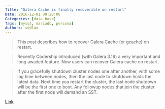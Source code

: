 ```yaml
---
Title: "Galera Cache is finally recoverable on restart"
Date: 2016-12-01 08:28:00
Categories: [data base]
Tags: [mysql, mariadb, percona]
Authors: sedlav
---
```


> This post describes how to recover Galera Cache (or gcache) on restart.

> Recently Codership introduced (with Galera 3.19) a very important and long awaited feature. Now users can recover Galera cache on restart.

> If you gracefully shutdown cluster nodes one after another, with some lag time between nodes, then the last node to shutdown holds the latest data. Next time you restart the cluster, the last node shutdown will be the first one to boot. Any followup nodes that join the cluster after the first node will demand an SST.

[Link](https://www.percona.com/blog/2016/11/30/galera-cache-gcache-finally-recoverable-restart/)
